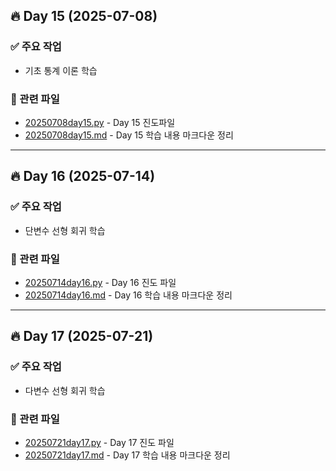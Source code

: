## 🔥 Day 15 (2025-07-08)

### ✅ 주요 작업
- 기초 통계 이론 학습

### 📂 관련 파일
- [20250708day15.py](day1/20250708day15.py) - Day 15 진도파일
- [20250708day15.md](day1/20250708day15.md) - Day 15 학습 내용 마크다운 정리
---
## 🔥 Day 16 (2025-07-14)

### ✅ 주요 작업
- 단변수 선형 회귀 학습

### 📂 관련 파일
- [20250714day16.py](day2/20250714day16.py) - Day 16 진도 파일
- [20250714day16.md](day2/20250714day16.md) - Day 16 학습 내용 마크다운 정리
---
## 🔥 Day 17 (2025-07-21)

### ✅ 주요 작업
- 다변수 선형 회귀 학습

### 📂 관련 파일
- [20250721day17.py](day3/20250721day17.py) - Day 17 진도 파일
- [20250721day17.md](day3/20250721day17.md) - Day 17 학습 내용 마크다운 정리
